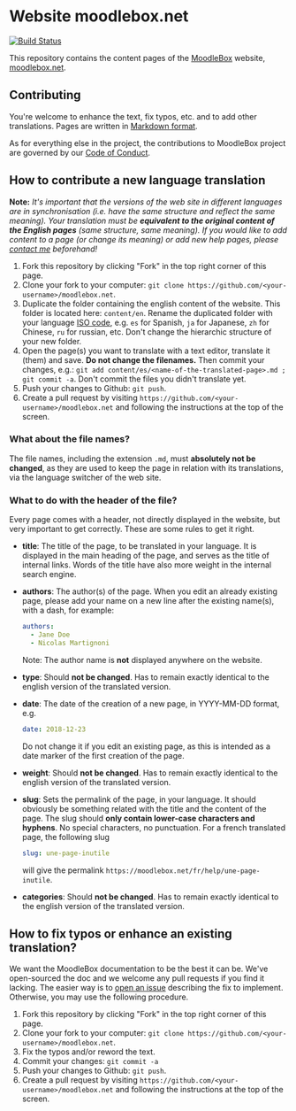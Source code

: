 # Website moodlebox.net

[![Build Status](https://travis-ci.org/moodlebox/moodlebox.net.svg?branch=master)](https://travis-ci.org/moodlebox/moodlebox.net/)

This repository contains the content pages of the [MoodleBox][moodlebox] website, [moodlebox.net][moodlebox].

## Contributing

You're welcome to enhance the text, fix typos, etc. and to add other translations. Pages are written in [Markdown format][markdown].

As for everything else in the project, the contributions to MoodleBox project are governed by our [Code of Conduct](https://github.com/moodlebox/moodlebox.net/blob/master/CODE_OF_CONDUCT.md).

## How to contribute a new language translation

__Note:__ _It's important that the versions of the web site in different languages are in synchronisation (i.e. have the same structure and reflect the same meaning). Your translation must be __equivalent to the original content of the English pages__ (same structure, same meaning). If you would like to add content to a page (or change its meaning) or add new help pages, please [contact me][contact] beforehand!_

1. Fork this repository by clicking "Fork" in the top right corner of this page.
1. Clone your fork to your computer: `git clone https://github.com/<your-username>/moodlebox.net`.
1. Duplicate the folder containing the english content of the website. This folder is located here: `content/en`. Rename the duplicated folder with your language [ISO code](https://www.w3schools.com/tags/ref_language_codes.asp), e.g. `es` for Spanish, `ja` for Japanese, `zh` for Chinese, `ru` for russian, etc. Don't change the hierarchic structure of your new folder.
1. Open the page(s) you want to translate with a text editor, translate it (them) and save. __Do not change the filenames.__ Then commit your changes, e.g.: `git add content/es/<name-of-the-translated-page>.md ; git commit -a`. Don't commit the files you didn't translate yet.
1. Push your changes to Github: `git push`.
1. Create a pull request by visiting `https://github.com/<your-username>/moodlebox.net` and following the instructions at the top of the screen.

### What about the file names?

The file names, including the extension `.md`, must __absolutely not be changed__, as they are used to keep the page in relation with its translations, via the language switcher of the web site.

### What to do with the header of the file?

Every page comes with a header, not directly displayed in the website, but very important to get correctly. These are some rules to get it right.

- __title__: The title of the page, to be translated in your language. It is displayed in the main heading of the page, and serves as the title of internal links. Words of the title have also more weight in the internal search engine.

- __authors__: The author(s) of the page. When you edit an already existing page, please add your name on a new line after the existing name(s), with a dash, for example:
  ```yml
  authors:
    - Jane Doe
    - Nicolas Martignoni
  ```
  Note: The author name is __not__ displayed anywhere on the website.

- __type__: Should __not be changed__. Has to remain exactly identical to the english version of the translated version.

- __date__: The date of the creation of a new page, in YYYY-MM-DD format, e.g.
  ```yml
  date: 2018-12-23
  ```
  Do not change it if you edit an existing page, as this is intended as a date marker of the first creation of the page.

- __weight__: Should __not be changed__. Has to remain exactly identical to the english version of the translated version.

- __slug__: Sets the permalink of the page, in your language. It should obviously be something related with the title and the content of the page. The slug should __only contain lower-case characters and hyphens__. No special characters, no punctuation. For a french translated page, the following slug
  ```yml
  slug: une-page-inutile
  ```
  will give the permalink `https://moodlebox.net/fr/help/une-page-inutile`.

- __categories__: Should __not be changed__. Has to remain exactly identical to the english version of the translated version.

## How to fix typos or enhance an existing translation?

We want the MoodleBox documentation to be the best it can be. We've open-sourced the doc and we welcome any pull requests if you find it lacking. The easier way is to [open an issue][issues] describing the fix to implement.  Otherwise, you may use the following procedure.

1. Fork this repository by clicking "Fork" in the top right corner of this page.
1. Clone your fork to your computer: `git clone https://github.com/<your-username>/moodlebox.net`.
1. Fix the typos and/or reword the text.
1. Commit your changes: `git commit -a`
1. Push your changes to Github: `git push`.
1. Create a pull request by visiting `https://github.com/<your-username>/moodlebox.net` and following the instructions at the top of the screen.

[moodlebox]: https://moodlebox.net
[issues]: https://github.com/moodlebox/moodlebox.net/issues
[contact]: mailto:nicolas@martignoni.net
[markdown]: https://daringfireball.net/projects/markdown/
